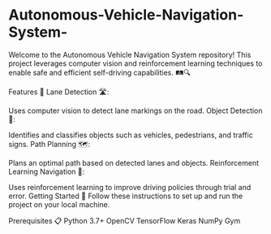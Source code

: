 # Autonomous-Vehicle-Navigation-System-
Welcome to the Autonomous Vehicle Navigation System repository! This project leverages computer vision and reinforcement learning techniques to enable safe and efficient self-driving capabilities. 🛤️🔍

Features 🌟
Lane Detection 🛣️:

Uses computer vision to detect lane markings on the road.
Object Detection 🚧:

Identifies and classifies objects such as vehicles, pedestrians, and traffic signs.
Path Planning 🗺️:

Plans an optimal path based on detected lanes and objects.
Reinforcement Learning Navigation 🧠:

Uses reinforcement learning to improve driving policies through trial and error.
Getting Started 🚀
Follow these instructions to set up and run the project on your local machine.

Prerequisites 📋
Python 3.7+
OpenCV
TensorFlow
Keras
NumPy
Gym
